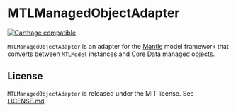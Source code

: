 # MTLManagedObjectAdapter 

[![Carthage compatible](https://img.shields.io/badge/Carthage-compatible-4BC51D.svg?style=flat)](https://github.com/Carthage/Carthage)

`MTLManagedObjectAdapter` is an adapter for the
[Mantle](https://github.com/Mantle/Mantle) model framework that converts between
`MTLModel` instances and Core Data managed objects.

## License

`MTLManagedObjectAdapter` is released under the MIT license. See
[LICENSE.md](LICENSE.md).
